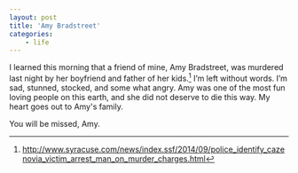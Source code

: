 ```yaml
---
layout: post
title: 'Amy Bradstreet'
categories:
    - life
---
```

I learned this morning that a friend of mine, Amy Bradstreet, was murdered last night by her boyfriend and father of her kids.[^news] I’m left without words. I’m sad, stunned, stocked, and some what angry. Amy was one of the most fun loving people on this earth, and she did not deserve to die this way. My heart goes out to Amy's family.

You will be missed, Amy.

[^news]: http://www.syracuse.com/news/index.ssf/2014/09/police_identify_cazenovia_victim_arrest_man_on_murder_charges.html
